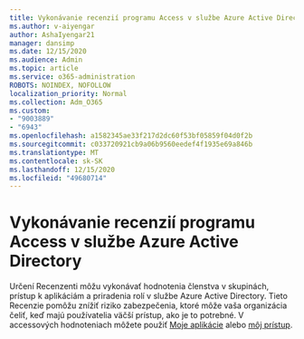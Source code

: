 ```yaml
---
title: Vykonávanie recenzií programu Access v službe Azure Active Directory
ms.author: v-aiyengar
author: AshaIyengar21
manager: dansimp
ms.date: 12/15/2020
ms.audience: Admin
ms.topic: article
ms.service: o365-administration
ROBOTS: NOINDEX, NOFOLLOW
localization_priority: Normal
ms.collection: Adm_O365
ms.custom:
- "9003889"
- "6943"
ms.openlocfilehash: a1582345ae33f217d2dc60f53bf05859f04d0f2b
ms.sourcegitcommit: c033720921cb9a06b9560eedef4f1935e69a846b
ms.translationtype: MT
ms.contentlocale: sk-SK
ms.lasthandoff: 12/15/2020
ms.locfileid: "49680714"
---
```

# <a name="perform-access-reviews-in-azure-active-directory"></a>Vykonávanie recenzií programu Access v službe Azure Active Directory

Určení Recenzenti môžu vykonávať hodnotenia členstva v skupinách, prístup k aplikáciám a priradenia rolí v službe Azure Active Directory. Tieto Recenzie pomôžu znížiť riziko zabezpečenia, ktoré môže vaša organizácia čeliť, keď majú používatelia väčší prístup, ako je to potrebné. V accessových hodnoteniach môžete použiť [Moje aplikácie](https://go.microsoft.com/fwlink/?linkid=2134605) alebo [môj prístup](https://go.microsoft.com/fwlink/?linkid=2134505).